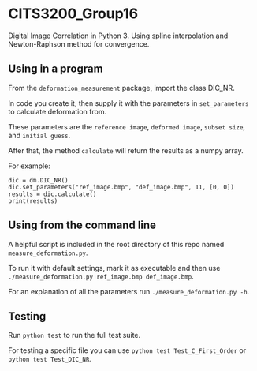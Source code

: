 # CITS3200_Group16
Digital Image Correlation in Python 3. Using spline interpolation and Newton-Raphson method for convergence.

## Using in a program
From the `deformation_measurement` package, import the class DIC_NR.

In code you create it, then supply it with the parameters in `set_parameters` to calculate deformation from.

These parameters are the `reference image`, `deformed image`, `subset size`, and `initial guess`.

After that, the method `calculate` will return the results as a numpy array.

For example:
```
dic = dm.DIC_NR()
dic.set_parameters("ref_image.bmp", "def_image.bmp", 11, [0, 0])
results = dic.calculate()
print(results)
```

## Using from the command line
A helpful script is included in the root directory of this repo named `measure_deformation.py`.

To run it with default settings, mark it as executable and then use `./measure_deformation.py ref_image.bmp def_image.bmp`.

For an explanation of all the parameters run `./measure_deformation.py -h`.

## Testing
Run `python test` to run the full test suite.

For testing a specific file you can use `python test Test_C_First_Order` or `python test Test_DIC_NR`.
